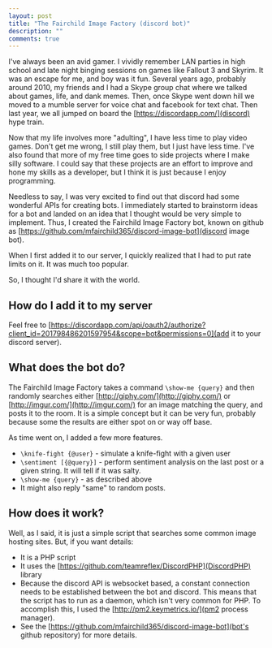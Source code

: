 ```yaml
---
layout: post
title: "The Fairchild Image Factory (discord bot)"
description: ""
comments: true
---
```


I've always been an avid gamer. I vividly remember LAN parties in high school and late night binging sessions on games like Fallout 3 and Skyrim. It was an escape for me, and boy was it fun. Several years ago, probably around 2010, my friends and I had a Skype group chat where we talked about games, life, and dank memes. Then, once Skype went down hill we moved to a mumble server for voice chat and facebook for text chat. Then last year, we all jumped on board the [https://discordapp.com/](discord) hype train.

Now that my life involves more "adulting", I have less time to play video games. Don't get me wrong, I still play them, but I just have less time. I've also found that more of my free time goes to side projects where I make silly software. I could say that these projects are an effort to improve and hone my skills as a developer, but I think it is just because I enjoy programming.

Needless to say, I was very excited to find out that discord had some wonderful APIs for creating bots. I immediately started to brainstorm ideas for a bot and landed on an idea that I thought would be very simple to implement. Thus, I created the Fairchild Image Factory bot, known on github as [https://github.com/mfairchild365/discord-image-bot](discord image bot). 

When I first added it to our server, I quickly realized that I had to put rate limits on it. It was much too popular.

So, I thought I'd share it with the world.

## How do I add it to my server

Feel free to [https://discordapp.com/api/oauth2/authorize?client_id=201798486201597954&scope=bot&permissions=0](add it to your discord server).

## What does the bot do?

The Fairchild Image Factory takes a command `\show-me {query}` and then randomly searches either [http://giphy.com/](http://giphy.com/) or [http://imgur.com/](http://imgur.com/) for an image matching the query, and posts it to the room. It is a simple concept but it can be very fun, probably because some the results are either spot on or way off base.

As time went on, I added a few more features.

* `\knife-fight {@user}` - simulate a knife-fight with a given user
* `\sentiment [{@query}]` - perform sentiment analysis on the last post or a given string. It will tell if it was salty.
* `\show-me {query}` - as described above
* It might also reply "same" to random posts.

## How does it work?

Well, as I said, it is just a simple script that searches some common image hosting sites. But, if you want details:

* It is a PHP script
* It uses the [https://github.com/teamreflex/DiscordPHP](DiscordPHP) library
* Because the discord API is websocket based, a constant connection needs to be established between the bot and discord. This means that the script has to run as a daemon, which isn't very common for PHP. To accomplish this, I used the [http://pm2.keymetrics.io/](pm2 process manager).
* See the [https://github.com/mfairchild365/discord-image-bot](bot's github repository) for more details.
